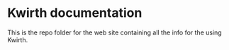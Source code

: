 # Kwirth documentation
This is the repo folder for the web site containing all the info for the using Kwirth.